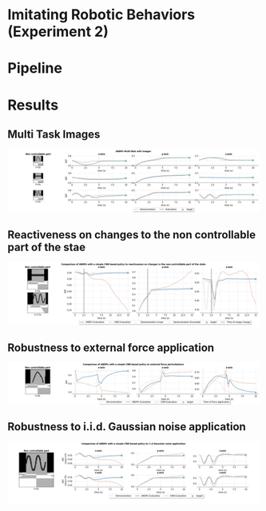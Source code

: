 # Imitating Robotic Behaviors (Experiment 2)

# Pipeline


# Results

## Multi Task Images

![](plots/andps_multi_task_images.png)


## Reactiveness on changes to the non controllable part of the stae

![](plots/andps_reactiveness.png)


## Robustness to external force application

![](plots/andps_robustness.png)


## Robustness to i.i.d. Gaussian noise application

![](plots/andps_robustness_noise.png)